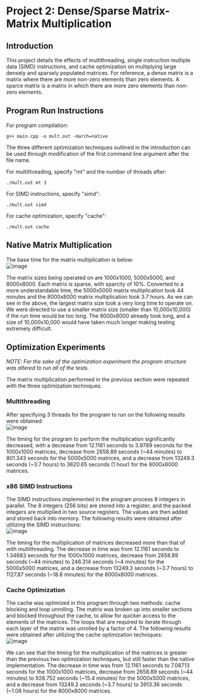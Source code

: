 # Project 2: Dense/Sparse Matrix-Matrix Multiplication
## Introduction
This project details the effects of multithreading, single instruction multiple data (SIMD) instructions, and cache optimization on multiplying large densely and sparsely populated matrices. For reference, a dense matrix is a matrix where there are more non-zero elements than zero elements. A sparce matrix is a matrix in which there are more zero elements than non-zero elements. <br />
## Program Run Instructions
For program compilation: <br />
```
g++ main.cpp -o mult.out -march=native
```
The three different optimization techniques outlined in the introduction can be used through modification of the first command line argument after the file name. <br />

For multithreading, specify "mt" and the number of threads after: <br />
```
./mult.out mt 3
```
For SIMD instructions, specify "simd": <br />
```
./mult.out simd
```
For cache optimization, specify "cache": <br />
```
./mult.out cache
```
## Native Matrix Multiplication
The base time for the matrix multiplication is below: <br />
![image](https://github.com/user-attachments/assets/26fee3af-5627-4624-8e80-49cf44880a65) <br />

The matrix sizes being operated on are 1000x1000, 5000x5000, and 8000x8000. Each matrix is sparse, with sparcity of 10%. Converted to a more understandable time, the 5000x5000 matrix multiplication took 44 minutes and the 8000x8000 matrix multiplication took 3.7 hours. As we can see in the above, the largest matrix size took a very long time to operate on. We were directed to use a smaller matrix size (smaller than 10,000x10,000) if the run time would be too long. The 8000x8000 already took long, and a size of 10,000x10,000 would have taken much longer making testing extremely difficult. <br />

## Optimization Experiments
*NOTE: For the sake of the optimization experiment the program structure was altered to run all of the tests.* <br />

The matrix multiplication performed in the previous section were repeated with the three optimization techniques. <br />
### Multithreading
After specifying 3 threads for the program to run on the following results were obtained: <br />
![image](https://github.com/user-attachments/assets/564bbaa7-3b7e-4a40-88ca-1071dbb7ea99)

The timing for the program to perform the multiplication significantly decreased, with a decrease from 12.1161 seconds to 3.9789 seconds for the 1000x1000 matrices, decrease from 2658.89 seconds (~44 minutes) to 801.343 seconds for the 5000x5000 matrices, and a decrease from 13249.3 seconds (~3.7 hours) to 3620.65 seconds (1 hour) for the 8000x8000 matrices. <br />

### x86 SIMD Instructions
The SIMD instructions implemented in the program process 8 integers in parallel. The 8 integers (256 bits) are stored into a register, and the packed integers are multiplied in two source registers. The values are then added and stored back into memory. The following results were obtained after utilizing the SIMD instructions: <br />
![image](https://github.com/user-attachments/assets/b951057a-e158-41c1-9405-40c65357219d)

The timing for the multiplication of matrices decreased more than that of with multithreading. The decrease in time was from 12.1161 seconds to 1.34683 seconds for the 1000x1000 matrices, decrease from 2658.89 seconds (~44 minutes) to 246.314 seconds (~4 minutes) for the 5000x5000 matrices, and a decrease from 13249.3 seconds (~3.7 hours) to 1127.87 seconds (~18.8 minutes) for the 8000x8000 matrices.

### Cache Optimization 
The cache was optimized in this program through two methods: cache blocking and loop unrolling. The matrix was broken up into smaller sections and blocked throughout the cache, to allow for quicker access to the elements of the matrices. The loops that are required to iterate through each layer of the matrix was unrolled by a factor of 4. The following results were obtained after utilizing the cache optimization techniques: <br />
![image](https://github.com/user-attachments/assets/e8769449-8d8e-4535-bcdd-9366b985625a)

We can see that the timing for the multiplication of the matrices is greater than the previous two optimization techniques, but still faster than the native implementation. The decrease in time was from 12.1161 seconds to 7.08713 seconds for the 1000x1000 matrices, decrease from 2658.89 seconds (~44 minutes) to 928.752 seconds (~15.4 minutes) for the 5000x5000 matrices, and a decrease from 13249.3 seconds (~3.7 hours) to 3913.36 seconds (~1.08 hours) for the 8000x8000 matrices. <br />
